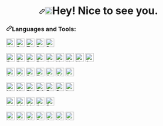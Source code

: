 <h1 align="center"><a id="user-content-hi-im-adam" class="anchor" aria-hidden="true" href="#hi-im-adam"><svg class="octicon octicon-link" viewBox="0 0 16 16" version="1.1" width="16" height="16" aria-hidden="true"><path fill-rule="evenodd" d="M7.775 3.275a.75.75 0 001.06 1.06l1.25-1.25a2 2 0 112.83 2.83l-2.5 2.5a2 2 0 01-2.83 0 .75.75 0 00-1.06 1.06 3.5 3.5 0 004.95 0l2.5-2.5a3.5 3.5 0 00-4.95-4.95l-1.25 1.25zm-4.69 9.64a2 2 0 010-2.83l2.5-2.5a2 2 0 012.83 0 .75.75 0 001.06-1.06 3.5 3.5 0 00-4.95 0l-2.5 2.5a3.5 3.5 0 004.95 4.95l1.25-1.25a.75.75 0 00-1.06-1.06l-1.25 1.25a2 2 0 01-2.83 0z"></path></svg></a><a target="_blank" rel="noopener noreferrer" href="https://raw.githubusercontent.com/iampavangandhi/iampavangandhi/master/gifs/Hi.gif"><img src="https://raw.githubusercontent.com/iampavangandhi/iampavangandhi/master/gifs/Hi.gif" width="20px" style="max-width:100%;"></a>Hey! Nice to see you.</h1>

<h3><a id="user-content-things-i-code-with" class="anchor" aria-hidden="true" href="#things-i-code-with"><svg class="octicon octicon-link" viewBox="0 0 16 16" version="1.1" width="16" height="16" aria-hidden="true"><path fill-rule="evenodd" d="M7.775 3.275a.75.75 0 001.06 1.06l1.25-1.25a2 2 0 112.83 2.83l-2.5 2.5a2 2 0 01-2.83 0 .75.75 0 00-1.06 1.06 3.5 3.5 0 004.95 0l2.5-2.5a3.5 3.5 0 00-4.95-4.95l-1.25 1.25zm-4.69 9.64a2 2 0 010-2.83l2.5-2.5a2 2 0 012.83 0 .75.75 0 001.06-1.06 3.5 3.5 0 00-4.95 0l-2.5 2.5a3.5 3.5 0 004.95 4.95l1.25-1.25a.75.75 0 00-1.06-1.06l-1.25 1.25a2 2 0 01-2.83 0z"></path></svg></a>Languages and Tools:</h3>

<p>
  <a
    target="_blank"
    rel="noopener noreferrer"
    href="https://img.shields.io/badge/JavaScript-323330?logo=javascript&logoColor=F7DF1E"
    ><img
      src="https://img.shields.io/badge/JavaScript-323330?logo=javascript&logoColor=F7DF1E"
      alt="Javascript"
      data-canonical-src="https://img.shields.io/badge/JavaScript-323330?logo=javascript&logoColor=F7DF1E"
      style="max-width: auto; height: 23px; "
  /></a>
  <a
    target="_blank"
    rel="noopener noreferrer"
    href="https://img.shields.io/badge/Python-F7DF1E?style=flat&amp;logo=python&amp;logoColor=black"
    ><img
      src="https://img.shields.io/badge/Python-F7DF1E?style=flat&amp;logo=python&amp;logoColor=black"
      alt="Python"
      data-canonical-src="https://img.shields.io/badge/Python-F7DF1E?style=flat&amp;logo=python&amp;logoColor=black"
      style="max-width: auto; height: 23px; "
  /></a>
  <a
    target="_blank"
    rel="noopener noreferrer"
    href="https://img.shields.io/badge/TypeScript-007ACC?logo=typescript&logoColor=white"
    ><img
      src="https://img.shields.io/badge/TypeScript-007ACC?logo=typescript&logoColor=white"
      alt="Typescript"
      data-canonical-src="https://img.shields.io/badge/TypeScript-007ACC?logo=typescript&logoColor=white"
      style="height: 23px; max-width: auto"
  /></a>
  <a
    target="_blank"
    rel="noopener noreferrer"
    href="https://img.shields.io/badge/PHP-777BB4?logo=php&logoColor=white"
    ><img
      src="https://img.shields.io/badge/PHP-777BB4?logo=php&logoColor=white"
      alt="PHP"
      data-canonical-src="https://img.shields.io/badge/PHP-777BB4?logo=php&logoColor=white"
      style="height: 23px; max-width: auto"
  /></a>
  <a
    target="_blank"
    rel="noopener noreferrer"
    href="https://img.shields.io/badge/Ruby-CC342D?logo=ruby&logoColor=white"
    ><img
      src="https://img.shields.io/badge/Ruby-CC342D?logo=ruby&logoColor=white"
      alt="Ruby"
      data-canonical-src="https://img.shields.io/badge/Ruby-CC342D?logo=ruby&logoColor=white"
      style="height: 23px; max-width: auto"
  /></a>
</p>
  

<p>
  <a
    target="_blank"
    rel="noopener noreferrer"
    href="https://img.shields.io/badge/React-20232A?style=flat&amp;logo=react&amp;logoColor=61DAFB"
    ><img
      src="https://img.shields.io/badge/React-20232A?style=flat&amp;logo=react&amp;logoColor=61DAFB"
      alt="React"
      data-canonical-src="https://img.shields.io/badge/React-20232A?style=flat&amp;logo=react&amp;logoColor=61DAFB"
      style="max-width: auto; height: 23px; "
  /></a>
  <a
    target="_blank"
    rel="noopener noreferrer"
    href="https://img.shields.io/badge/React_Router-CA4245?style=flat&amp;logo=react-router&amp;logoColor=white"
    ><img
      src="https://img.shields.io/badge/React_Router-CA4245?style=flat&amp;logo=react-router&amp;logoColor=white"
      alt="React-router"
      data-canonical-src="https://img.shields.io/badge/React_Router-CA4245?style=flat&amp;logo=react-router&amp;logoColor=white"
      style="max-width: auto; height: 23px; "
  /></a>
  <a
    target="_blank"
    rel="noopener noreferrer"
    href="https://img.shields.io/badge/Redux-593D88?style=flat&amp;logo=redux&amp;logoColor=white"
    ><img
      src="https://img.shields.io/badge/Redux-593D88?style=flat&amp;logo=redux&amp;logoColor=white"
      alt="Redux"
      data-canonical-src="https://img.shields.io/badge/Redux-593D88?style=flat&amp;logo=redux&amp;logoColor=white"
      style="max-width: auto; height: 23px; "
  /></a>
  <a
    target="_blank"
    rel="noopener noreferrer"
    href="https://img.shields.io/badge/Rxjs-593D88?style=flat&amp;logo=Rxjs&amp;logoColor=white"
    ><img
      src="https://img.shields.io/badge/Rxjs-593D88?style=flat&amp;logo=Rxjs&amp;logoColor=white"
      alt="Rxjs"
      data-canonical-src="https://img.shields.io/badge/Rxjs-593D88?style=flat&amp;logo=Rxjs&amp;logoColor=white"
      style="max-width: auto; height: 23px; "
  /></a>
  <a
    target="_blank"
    rel="noopener noreferrer"
    href="https://img.shields.io/badge/Angular-DD0031?logo=angular&logoColor=white"
    ><img
      src="https://img.shields.io/badge/Angular-DD0031?logo=angular&logoColor=white"
      alt="Angular"
      data-canonical-src="https://img.shields.io/badge/Angular-DD0031?logo=angular&logoColor=white"
      style="max-width: auto; height: 23px; "
  /></a>
    <a
    target="_blank"
    rel="noopener noreferrer"
    href="https://img.shields.io/badge/Vue.js-35495E?logo=vuedotjs&logoColor=4FC08D"
    ><img
      src="https://img.shields.io/badge/Vue.js-35495E?logo=vuedotjs&logoColor=4FC08D"
      alt="Vue"
      data-canonical-src="https://img.shields.io/badge/Vue.js-35495E?logo=vuedotjs&logoColor=4FC08D"
      style="height: 23px; max-width: auto"
  /></a>
    <a
    target="_blank"
    rel="noopener noreferrer"
    href="https://img.shields.io/badge/next.js-000000?logo=nextdotjs&logoColor=white"
    ><img
      src="https://img.shields.io/badge/next.js-000000?logo=nextdotjs&logoColor=white"
      alt="Next"
      data-canonical-src="https://img.shields.io/badge/next.js-000000?logo=nextdotjs&logoColor=white"
      style="height: 23px; max-width: auto"
  /></a>
    <a
    target="_blank"
    rel="noopener noreferrer"
    href="https://img.shields.io/badge/nuxt.js-00C58E?logo=nuxtdotjs&logoColor=white"
    ><img
      src="https://img.shields.io/badge/nuxt.js-00C58E?logo=nuxtdotjs&logoColor=white"
      alt="Nuxt"
      data-canonical-src="https://img.shields.io/badge/nuxt.js-00C58E?logo=nuxtdotjs&logoColor=white"
      style="height: 23px; max-width: auto"
  /></a>
  <a
    target="_blank"
    rel="noopener noreferrer"
    href="https://img.shields.io/badge/Apollo-20232A?style=flat&amp;logo=Apollo&amp;logoColor=61DAFB"
    ><img
      src="https://img.shields.io/badge/Apollo-20232A?style=flat&amp;logo=Apollo&amp;logoColor=61DAFB"
      alt="Apollo"
      data-canonical-src="https://img.shields.io/badge/Apollo-20232A?style=flat&amp;logo=Apollo&amp;logoColor=61DAFB"
      style="max-width: auto; height: 23px; "
  /></a>
</p>

<p>
 <a
    target="_blank"
    rel="noopener noreferrer"
    href="https://img.shields.io/badge/Sass-CC6699?style=flat&amp;logo=sass&amp;logoColor=white"
    ><img
      src="https://img.shields.io/badge/Sass-CC6699?style=flat&amp;logo=sass&amp;logoColor=white"
      alt="Sass"
      data-canonical-src="https://img.shields.io/badge/Sass-CC6699?style=flat&amp;logo=sass&amp;logoColor=white"
      style="max-width: auto; height: 23px; "
  /></a>
  <a
    target="_blank"
    rel="noopener noreferrer"
    href="https://img.shields.io/badge/Material--UI-0081CB?logo=material-ui&logoColor=white"
    ><img
      src="https://img.shields.io/badge/Material--UI-0081CB?logo=material-ui&logoColor=white"
      alt="Material"
      data-canonical-src="https://img.shields.io/badge/Material--UI-0081CB?logo=material-ui&logoColor=white"
      style="height: 23px; max-width: auto"
  /></a>
  <a
    target="_blank"
    rel="noopener noreferrer"
    href="https://img.shields.io/badge/Bootstrap-563D7C?logo=bootstrap&logoColor=white"
    ><img
      src="https://img.shields.io/badge/Bootstrap-563D7C?logo=bootstrap&logoColor=white"
      alt="Bootstrap"
      data-canonical-src="https://img.shields.io/badge/Bootstrap-563D7C?logo=bootstrap&logoColor=white"
      style="height: 23px; max-width: auto"
  /></a>
  <a
    target="_blank"
    rel="noopener noreferrer"
    href="https://img.shields.io/badge/Tailwind_CSS-38B2AC?logo=tailwind-css&logoColor=white"
    ><img
      src="https://img.shields.io/badge/Tailwind_CSS-38B2AC?logo=tailwind-css&logoColor=white"
      alt="Tailwind"
      data-canonical-src="https://img.shields.io/badge/Tailwind_CSS-38B2AC?logo=tailwind-css&logoColor=white"
      style="height: 23px; max-width: auto"
  /></a>
  <a
    target="_blank"
    rel="noopener noreferrer"
    href="https://img.shields.io/badge/styled--components-DB7093?logo=styled-components"
    ><img
      src="https://img.shields.io/badge/styled--components-DB7093?logo=styled-components"
      alt="Styled components"
      data-canonical-src="https://img.shields.io/badge/styled--components-DB7093?logo=styled-components&logoColor=white"
      style="height: 23px; max-width: auto"
  /></a>
  <a
    target="_blank"
    rel="noopener noreferrer"
    href="https://img.shields.io/badge/Chakra--UI-319795?logo=chakra-ui&logoColor=white"
    ><img
      src="https://img.shields.io/badge/Chakra--UI-319795?logo=chakra-ui&logoColor=white"
      alt="Chakra"
      data-canonical-src="https://img.shields.io/badge/Chakra--UI-319795?logo=chakra-ui&logoColor=white"
      style="height: 23px; max-width: auto"
  /></a>
  <a
    target="_blank"
    rel="noopener noreferrer"
    href="https://img.shields.io/badge/Ant%20Design-1890FF?logo=antdesign&logoColor=white"
    ><img
      src="https://img.shields.io/badge/Ant%20Design-1890FF?logo=antdesign&logoColor=white"
      alt="AntDesign"
      data-canonical-src="https://img.shields.io/badge/Ant%20Design-1890FF?logo=antdesign&logoColor=white"
      style="height: 23px; max-width: auto"
  /></a>
</p>  

<p>
  <a
    target="_blank"
    rel="noopener noreferrer"
    href="https://img.shields.io/badge/Node.js-43853D?style=flat&amp;logo=node.js&amp;logoColor=white"
    ><img
      src="https://img.shields.io/badge/Node.js-43853D?style=flat&amp;logo=node.js&amp;logoColor=white"
      alt="Node-js"
      data-canonical-src="https://img.shields.io/badge/Node.js-43853D?style=flat&amp;logo=node.js&amp;logoColor=white"
      style="max-width: auto; height: 23px; "
  /></a>
  <a
    target="_blank"
    rel="noopener noreferrer"
    href="https://img.shields.io/badge/nestjs-E0234E?logo=nestjs&logoColor=white"
    ><img
      src="https://img.shields.io/badge/nestjs-E0234E?logo=nestjs&logoColor=white"
      alt="Nest"
      data-canonical-src="https://img.shields.io/badge/nestjs-E0234E?logo=nestjs&logoColor=white"
      style="max-width: auto; height: 23px; "
  /></a>
  <a
    target="_blank"
    rel="noopener noreferrer"
    href="https://img.shields.io/badge/FLask-F7DF1E?style=flat&amp;logo=flask&amp;logoColor=black"
    ><img
      src="https://img.shields.io/badge/FLask-F7DF1E?style=flat&amp;logo=flask&amp;logoColor=black"
      alt="FLask"
      data-canonical-src="https://img.shields.io/badge/FLask-F7DF1E?style=flat&amp;logo=flask&amp;logoColor=black"
      style="max-width: auto; height: 23px; "
  /></a>
  <a
    target="_blank"
    rel="noopener noreferrer"
    href="https://img.shields.io/badge/Django-092E20?logo=django&logoColor=green"
    ><img
      src="https://img.shields.io/badge/Django-092E20?logo=django&logoColor=green"
      alt="DJango"
      data-canonical-src="https://img.shields.io/badge/Django-092E20?logo=django&logoColor=green"
      style="max-width: auto; height: 23px; "
  /></a>
    <a
    target="_blank"
    rel="noopener noreferrer"
    href="https://img.shields.io/badge/fastapi-109989?logo=FASTAPI&logoColor=white"
    ><img
      src="https://img.shields.io/badge/fastapi-109989?logo=FASTAPI&logoColor=white"
      alt="Fast API"
      data-canonical-src="https://img.shields.io/badge/fastapi-109989?logo=FASTAPI&logoColor=white"
      style="height: 23px; max-width: auto"
  /></a>
  <a
    target="_blank"
    rel="noopener noreferrer"
    href="https://img.shields.io/badge/Ruby_on_Rails-CC0000?logo=ruby-on-rails&logoColor=white"
    ><img
      src="https://img.shields.io/badge/Ruby_on_Rails-CC0000?logo=ruby-on-rails&logoColor=white"
      alt="Ruby_on_Rails"
      data-canonical-src="https://img.shields.io/badge/Ruby_on_Rails-CC0000?logo=ruby-on-rails&logoColor=white"
      style="height:20px; max-width: auto; height: 23px; "
  /></a>
  <a
    target="_blank"
    rel="noopener noreferrer"
    href="https://img.shields.io/badge/Laravel-FF2D20?logo=laravel&logoColor=white"
    ><img
      src="https://img.shields.io/badge/Laravel-FF2D20?logo=laravel&logoColor=white"
      alt="Laravel"
      data-canonical-src="https://img.shields.io/badge/Laravel-FF2D20?logo=laravel&logoColor=white"
      style="height:20px; max-width: auto; height: 23px; "
  /></a>
</p>

<p>
  <a
    target="_blank"
    rel="noopener noreferrer"
    href="https://img.shields.io/badge/PostgreSQL-316192?logo=postgresql&logoColor=white"
    ><img
      src="https://img.shields.io/badge/PostgreSQL-316192?logo=postgresql&logoColor=white"
      alt="postgres"
      data-canonical-src="https://img.shields.io/badge/PostgreSQL-316192?logo=postgresql&logoColor=white"
      style="height:20px; max-width: auto; height: 23px; "
  /></a>
  <a
    target="_blank"
    rel="noopener noreferrer"
    href="https://img.shields.io/badge/MySQL-F7DF1E?style=flat&amp;logo=MySQL&amp;logoColor=black"
    ><img
      src="https://img.shields.io/badge/MySQL-F7DF1E?style=flat&amp;logo=MySQL&amp;logoColor=black"
      alt="MySQL"
      data-canonical-src="https://img.shields.io/badge/MySQL-F7DF1E?style=flat&amp;logo=MySQL&amp;logoColor=black"
      style="height:20px; max-width: auto; height: 23px; "
  /></a>
  <a
    target="_blank"
    rel="noopener noreferrer"
    href="https://img.shields.io/badge/MongoDB-4EA94B?logo=mongodb&logoColor=white"
    ><img
      src="https://img.shields.io/badge/MongoDB-4EA94B?logo=mongodb&logoColor=white"
      alt="MongoDB"
      data-canonical-src="https://img.shields.io/badge/MongoDB-4EA94B?logo=mongodb&logoColor=white"
      style="height:20px; max-width: auto; height: 23px; "
  /></a>
  <a
    target="_blank"
    rel="noopener noreferrer"
    href="https://img.shields.io/badge/SQLite-07405E?logo=sqlite&logoColor=white"
    ><img
      src="https://img.shields.io/badge/SQLite-07405E?logo=sqlite&logoColor=white"
      alt="SQLite"
      data-canonical-src="https://img.shields.io/badge/SQLite-07405E?logo=sqlite&logoColor=white"
      style="height:20px; max-width: auto; height: 23px; "
  /></a>
  <a
    target="_blank"
    rel="noopener noreferrer"
    href="https://img.shields.io/badge/redis-%23DD0031.svg?&style=for-the-badge&logo=redis&logoColor=white"
    ><img
      src="https://img.shields.io/badge/redis-%23DD0031.svg?&style=for-the-badge&logo=redis&logoColor=white"
      alt="Redis"
      data-canonical-src="https://img.shields.io/badge/redis-%23DD0031.svg?&style=for-the-badge&logo=redis&logoColor=white"
      style="height:20px; max-width: auto; height: 23px; "
  /></a>
</p>
  
<p>
  <a
    target="_blank"
    rel="noopener noreferrer"
    href="https://img.shields.io/badge/-Heroku-430098?style=flat&amp;logo=heroku"
    ><img
      src="https://img.shields.io/badge/-Heroku-430098?style=flat&amp;logo=heroku"
      alt="Heroku"
      data-canonical-src="https://img.shields.io/badge/-Heroku-430098?style=flat&amp;logo=heroku"
      style="max-width: auto; height: 23px; "
  /></a>
  <a
    target="_blank"
    rel="noopener noreferrer"
    href="https://img.shields.io/badge/-Netlify-00C7B7?style=flat&amp;logo=netlify&amp;logoColor=white"
    ><img
      src="https://img.shields.io/badge/-Netlify-00C7B7?style=flat&amp;logo=netlify&amp;logoColor=white"
      alt="Netlify"
      data-canonical-src="https://img.shields.io/badge/-Netlify-00C7B7?style=flat&amp;logo=netlify&amp;logoColor=white"
      style="max-width: auto; height: 23px; "
  /></a>
  <a
    target="_blank"
    rel="noopener noreferrer"
    href="https://img.shields.io/badge/GitHub-100000?=flat&amp;logo=github&amp;logoColor=white"
    ><img
      src="https://img.shields.io/badge/GitHub-100000?=flat&amp;logo=github&amp;logoColor=white"
      alt="Github"
      data-canonical-src="https://img.shields.io/badge/GitHub-100000?=flat&amp;logo=github&amp;logoColor=white"
      style="max-width: auto; height: 23px; "
  /></a>
  <a
    target="_blank"
    rel="noopener noreferrer"
    href="https://img.shields.io/badge/Docker-100000?=flat&amp;logo=Docker&amp;logoColor=white"
    ><img
      src="https://img.shields.io/badge/Docker-100000?=flat&amp;logo=Docker&amp;logoColor=white"
      alt="Docker"
      data-canonical-src="https://img.shields.io/badge/Docker-100000?=flat&amp;logo=Docker&amp;logoColor=white"
      style="max-width: auto; height: 23px; "
  /></a>
  <a
    target="_blank"
    rel="noopener noreferrer"
    href="https://img.shields.io/badge/GCP-100000?=flat&amp;logo=GCP&amp;logoColor=white"
    ><img
      src="https://img.shields.io/badge/GCP-100000?=flat&amp;logo=GCP&amp;logoColor=white"
      alt="GCP"
      data-canonical-src="https://img.shields.io/badge/GCP-100000?=flat&amp;logo=GCP&amp;logoColor=white"
      style="max-width: auto; height: 23px; "
  /></a>
  <a
    target="_blank"
    rel="noopener noreferrer"
    href="https://img.shields.io/badge/Salesforce-00A1E0?logo=Salesforce&logoColor=white"
    ><img
      src="https://img.shields.io/badge/Salesforce-00A1E0?logo=Salesforce&logoColor=white"
      alt="Vercel"
      data-canonical-src="https://img.shields.io/badge/Salesforce-00A1E0?logo=Salesforce&logoColor=white"
      style="height:20px; max-width: auto; height: 23px; "
  /></a>
  <a
    target="_blank"
    rel="noopener noreferrer"
    href="https://img.shields.io/badge/Vercel-000000?logo=vercel&logoColor=white"
    ><img
      src="https://img.shields.io/badge/Vercel-000000?logo=vercel&logoColor=white"
      alt="Vercel"
      data-canonical-src="https://img.shields.io/badge/Vercel-000000?logo=vercel&logoColor=white"
      style="height:20px; max-width: auto; height: 23px; "
  /></a>
</p>

<!---
mywork-dragon/mywork-dragon is a ✨ special ✨ repository because its `README.md` (this file) appears on your GitHub profile.
You can click the Preview link to take a look at your changes.
--->


